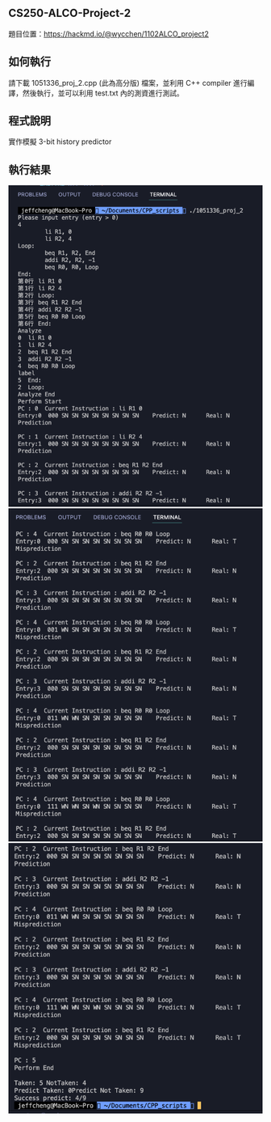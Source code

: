 ## CS250-ALCO-Project-2
題目位置：https://hackmd.io/@wycchen/1102ALCO_project2

## 如何執行
請下載 1051336_proj_2.cpp (此為高分版) 檔案，並利用 C++ compiler 進行編譯，然後執行，並可以利用 test.txt 內的測資進行測試。

## 程式說明
實作模擬 3-bit history predictor

## 執行結果
![](https://github.com/chengchiehhung/CS250-ALCO-Project-2/blob/master/outcome/outcome_1.png)
![](https://github.com/chengchiehhung/CS250-ALCO-Project-2/blob/master/outcome/outcome_2.png)
![](https://github.com/chengchiehhung/CS250-ALCO-Project-2/blob/master/outcome/outcome_3.png)
